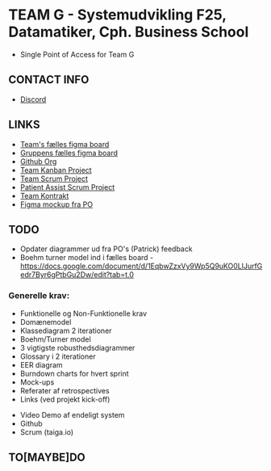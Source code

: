 # TEAM G - Systemudvikling F25, Datamatiker, Cph. Business School

 - Single Point of Access for Team G

## CONTACT INFO

 - [Discord](https://discord.com/channels/1333369587655512094/1333369588259487788)

## LINKS

 - [Team's fælles figma board](https://www.figma.com/files/team/1346418817075902757/project/363777174/TEAM-G-SYSDAT?fuid=1346418812779593047)
 - [Gruppens fælles figma board](https://www.figma.com/board/Sbp4H9WZRPnayBUYIYmAPO/SYS---PatientAssitent?node-id=0-1&p=f&t=A017u6onc3ecmg0z-0)
 - [Github Org](https://github.com/SYSDAT-PATIENT-ASSIST)
 - [Team Kanban Project](https://tree.taiga.io/project/oskar123456-sysdatf25-teamg-1/timeline)
 - [Team Scrum Project](https://tree.taiga.io/project/oskar123456-sysdatf25-teamg/timeline)
 - [Patient Assist Scrum Project](https://tree.taiga.io/project/cphkev-patientassist/timeline)
 - [Team Kontrakt](...)
 - [Figma mockup fra PO](https://www.figma.com/design/nOCPprYZkvRbSGu1NDOjXT/Untitled?node-id=26-6)

## TODO

 - Opdater diagrammer ud fra PO's (Patrick) feedback
 - Boehm turner model ind i fælles board - https://docs.google.com/document/d/1EqbwZzxVy9Wp5Q9uKO0LlJurfGedr7Byr6gPtbGu2Dw/edit?tab=t.0 

### Generelle krav:

 - Funktionelle og Non-Funktionelle krav
 - Domænemodel
 - Klassediagram 2 iterationer
 - Boehm/Turner model
 - 3 vigtigste robusthedsdiagrammer
 - Glossary i 2 iterationer
 - EER diagram
 - Burndown charts for hvert sprint
 - Mock-ups
 - Referater af retrospectives
 - Links (ved projekt kick-off)
  +  Video Demo af endeligt system
  +  Github
  +  Scrum (taiga.io)

## TO[MAYBE]DO

